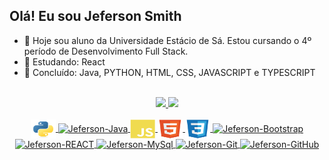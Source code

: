 ## Olá! Eu sou Jeferson Smith

- 🔭 Hoje sou aluno da Universidade Estácio de Sá. Estou cursando o 4º período de Desenvolvimento Full Stack.
- 🌱 Estudando: React
- 📗 Concluído: Java, PYTHON, HTML, CSS, JAVASCRIPT e TYPESCRIPT


<br>
<div align = "center">
  <a href="https://github.com/JefersonSmith">
  <img height="165em" src="https://github-readme-stats.vercel.app/api?username=jefersonsmith&show_icons=true&theme=vision-friendly-dark&include_all_commits=true&count_private=true"/>
  
  <img height="165em" src="https://github-readme-stats.vercel.app/api/top-langs/?username=jefersonsmith&layout=compact&langs_count=168&theme=vision-friendly-dark"/>
</div>
<div style="display: inline_block" align = "center"><br>
  <img align="center" alt="Jeferson-Python" height="30" width="40" src="https://raw.githubusercontent.com/devicons/devicon/master/icons/python/python-original.svg">
  <img align="center" alt="Jeferson-Java" height="30" width="40" src="https://cdn.jsdelivr.net/gh/devicons/devicon/icons/java/java-original.svg" />
  <img align="center" alt="Jeferson-Js" height="30" width="40" src="https://raw.githubusercontent.com/devicons/devicon/master/icons/javascript/javascript-plain.svg">
  <img align="center" alt="Jeferson-HTML" height="30" width="40" src="https://raw.githubusercontent.com/devicons/devicon/master/icons/html5/html5-original.svg">
  <img align="center" alt="Jeferson-CSS" height="30" width="40" src="https://raw.githubusercontent.com/devicons/devicon/master/icons/css3/css3-original.svg">
  <img align="center" alt="Jeferson-Bootstrap" height="30" width="40" src="https://cdn.jsdelivr.net/gh/devicons/devicon/icons/bootstrap/bootstrap-original.svg">
  <img align="center" alt="Jeferson-REACT" height="30" width="40" src="https://cdn.jsdelivr.net/gh/devicons/devicon/icons/react/react-original.svg">
  <img align="center" alt="Jeferson-MySql" height="30" width="40" src="https://cdn.jsdelivr.net/gh/devicons/devicon/icons/mysql/mysql-original-wordmark.svg">
  <img align="center" alt="Jeferson-Git" height="60" width="80"<img src="https://cdn.jsdelivr.net/gh/devicons/devicon/icons/git/git-plain-wordmark.svg" />
  <img align="center" alt="Jeferson-GitHub" height="40" width="60"<img src="https://cdn.jsdelivr.net/gh/devicons/devicon/icons/github/github-original-wordmark.svg" />
  
</div>



